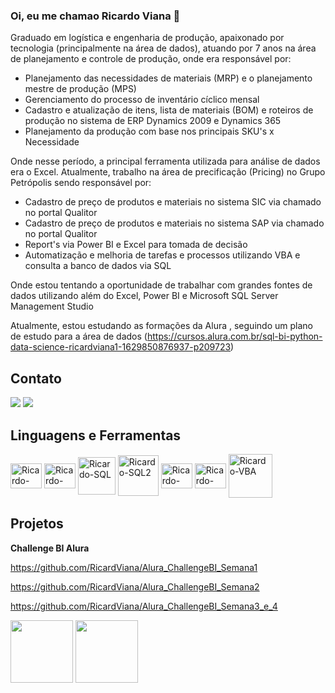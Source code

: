 ### Oi, eu me chamao Ricardo Viana 👋

Graduado em logística e engenharia de produção, apaixonado por tecnologia (principalmente na área de dados), atuando por 7 anos na área de planejamento e controle de produção, onde era responsável por: 

- Planejamento das necessidades de materiais (MRP) e o planejamento mestre de produção (MPS)
- Gerenciamento do processo de inventário cíclico mensal
- Cadastro e atualização de itens, lista de materiais (BOM) e roteiros de produção no sistema de ERP Dynamics 2009 e Dynamics 365
- Planejamento da produção com base nos principais SKU's x Necessidade

Onde nesse período, a principal ferramenta utilizada para análise de dados era o Excel. 
Atualmente, trabalho na área de precificação (Pricing) no Grupo Petrópolis sendo responsável por:

- Cadastro de preço de produtos e materiais no sistema SIC via chamado no portal Qualitor
- Cadastro de preço de produtos e materiais no sistema SAP via chamado no portal Qualitor
- Report's via Power BI e Excel para tomada de decisão
- Automatização e melhoria de tarefas e processos utilizando VBA e consulta a banco de dados via SQL

Onde estou tentando a oportunidade de trabalhar com grandes fontes de dados utilizando além do Excel, Power BI e Microsoft SQL Server Management Studio

Atualmente, estou estudando as formações da Alura , seguindo um plano de estudo para a área de dados (https://cursos.alura.com.br/sql-bi-python-data-science-ricardviana1-1629850876937-p209723)

## Contato

<a href = "mailto:ricardviana@gmail.com"><img src="https://img.shields.io/badge/-Gmail-%23333?style=for-the-badge&logo=gmail&logoColor=white" target="_blank"></a> <a href="linkedin.com/in/ricardo-viana-42485197" target="_blank"><img src="https://img.shields.io/badge/-LinkedIn-%230077B5?style=for-the-badge&logo=linkedin&logoColor=white" target="_blank"></a> 


## Linguagens e Ferramentas

<img align="center" alt="Ricardo-Pbi" height="40" width="50" src="https://upload.wikimedia.org/wikipedia/commons/thumb/c/cf/New_Power_BI_Logo.svg/600px-New_Power_BI_Logo.svg.png"> <img align="center" alt="Ricardo-Excel" height="40" width="50" src="https://upload.wikimedia.org/wikipedia/commons/thumb/3/34/Microsoft_Office_Excel_%282019%E2%80%93present%29.svg/512px-Microsoft_Office_Excel_%282019%E2%80%93present%29.svg.png"> <img align="center" alt="Ricardo-SQL" height="60" width="60" src="https://img.icons8.com/color/480/microsoft-sql-server.png"> <img align="center" alt="Ricardo-SQL2" height="65" width="65" src="https://img.stackshare.io/service/7096/809746be-0b96-4af0-aa2f-5d1aeaa82658.png"> <img align="center" alt="Ricardo-VS" height="40" width="50" src="https://upload.wikimedia.org/wikipedia/commons/thumb/5/59/Visual_Studio_Icon_2019.svg/512px-Visual_Studio_Icon_2019.png"> <img align="center" alt="Ricardo-PQ" height="40" width="50" src="https://spreadsheeto.com/wp-content/uploads/2019/11/powerpivot-icon-200x200.png">  <img align="center" alt="Ricardo-VBA" height="70" width="70" src="https://icons-for-free.com/iconfiles/png/512/vscode+icons+type+vba-1324451511940031054.png"> 

## Projetos 

**Challenge BI Alura**

https://github.com/RicardViana/Alura_ChallengeBI_Semana1

https://github.com/RicardViana/Alura_ChallengeBI_Semana2

https://github.com/RicardViana/Alura_ChallengeBI_Semana3_e_4

<img src="https://user-images.githubusercontent.com/62486279/136662704-e314887f-c56b-48b5-b9d7-b95e89480491.png" width="100"> <img src="https://user-images.githubusercontent.com/62486279/136662691-81486f85-9feb-4dc1-a52b-bfde064e8b1b.png" width="100">
